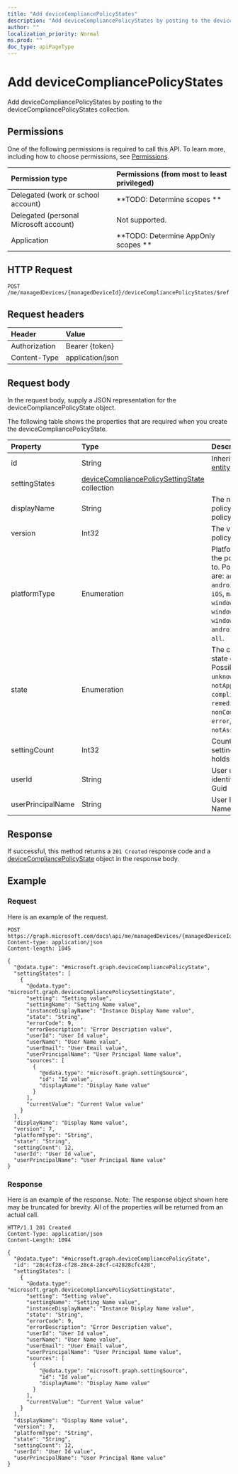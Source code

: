```yaml
---
title: "Add deviceCompliancePolicyStates"
description: "Add deviceCompliancePolicyStates by posting to the deviceCompliancePolicyStates collection."
author: ""
localization_priority: Normal
ms.prod: ""
doc_type: apiPageType
---
```


# Add deviceCompliancePolicyStates

Add deviceCompliancePolicyStates by posting to the deviceCompliancePolicyStates collection.

## Permissions
One of the following permissions is required to call this API. To learn more, including how to choose permissions, see [Permissions](/concepts/permissions-reference.md).

|Permission type|Permissions (from most to least privileged)|
|:---|:---|
|Delegated (work or school account)|**TODO: Determine scopes **|
|Delegated (personal Microsoft account)|Not supported.|
|Application|**TODO: Determine AppOnly scopes **|

## HTTP Request
<!-- {
  "blockType": "ignored"
}
-->
``` http
POST /me/managedDevices/{managedDeviceId}/deviceCompliancePolicyStates/$ref
```

## Request headers
|Header|Value|
|:---|:---|
|Authorization|Bearer {token}|
|Content-Type|application/json|

## Request body
In the request body, supply a JSON representation for the deviceCompliancePolicyState object.

The following table shows the properties that are required when you create the deviceCompliancePolicyState.

|Property|Type|Description|
|:---|:---|:---|
|id|String| Inherited from [entity](../resources/entity.md)|
|settingStates|[deviceCompliancePolicySettingState](../resources/deviceCompliancePolicySettingState.md) collection||
|displayName|String|The name of the policy for this policyBase|
|version|Int32|The version of the policy|
|platformType|Enumeration|Platform type that the policy applies to. Possible values are: `android`, `androidForWork`, `iOS`, `macOS`, `windowsPhone81`, `windows81AndLater`, `windows10AndLater`, `androidWorkProfile`, `all`.|
|state|Enumeration|The compliance state of the policy. Possible values are: `unknown`, `notApplicable`, `compliant`, `remediated`, `nonCompliant`, `error`, `conflict`, `notAssigned`.|
|settingCount|Int32|Count of how many setting a policy holds|
|userId|String|User unique identifier, must be Guid|
|userPrincipalName|String|User Principal Name|



## Response
If successful, this method returns a `201 Created` response code and a [deviceCompliancePolicyState](../resources/devicecompliancepolicystate.md) object in the response body.

## Example

### Request
Here is an example of the request.
<!-- {
  "blockType": "request",
  "name": "create_devicecompliancepolicystate_from_"
}
-->
``` http
POST https://graph.microsoft.com/docs\api/me/managedDevices/{managedDeviceId}/deviceCompliancePolicyStates
Content-type: application/json
Content-length: 1045

{
  "@odata.type": "#microsoft.graph.deviceCompliancePolicyState",
  "settingStates": [
    {
      "@odata.type": "microsoft.graph.deviceCompliancePolicySettingState",
      "setting": "Setting value",
      "settingName": "Setting Name value",
      "instanceDisplayName": "Instance Display Name value",
      "state": "String",
      "errorCode": 9,
      "errorDescription": "Error Description value",
      "userId": "User Id value",
      "userName": "User Name value",
      "userEmail": "User Email value",
      "userPrincipalName": "User Principal Name value",
      "sources": [
        {
          "@odata.type": "microsoft.graph.settingSource",
          "id": "Id value",
          "displayName": "Display Name value"
        }
      ],
      "currentValue": "Current Value value"
    }
  ],
  "displayName": "Display Name value",
  "version": 7,
  "platformType": "String",
  "state": "String",
  "settingCount": 12,
  "userId": "User Id value",
  "userPrincipalName": "User Principal Name value"
}
```

### Response
Here is an example of the response. Note: The response object shown here may be truncated for brevity. All of the properties will be returned from an actual call.
<!-- {
  "blockType": "response",
  "truncated": true,
  "@odata.type": "microsoft.graph.devicecompliancepolicystate"
}
-->
``` http
HTTP/1.1 201 Created
Content-Type: application/json
Content-Length: 1094

{
  "@odata.type": "#microsoft.graph.deviceCompliancePolicyState",
  "id": "28c4cf28-cf28-28c4-28cf-c42828cfc428",
  "settingStates": [
    {
      "@odata.type": "microsoft.graph.deviceCompliancePolicySettingState",
      "setting": "Setting value",
      "settingName": "Setting Name value",
      "instanceDisplayName": "Instance Display Name value",
      "state": "String",
      "errorCode": 9,
      "errorDescription": "Error Description value",
      "userId": "User Id value",
      "userName": "User Name value",
      "userEmail": "User Email value",
      "userPrincipalName": "User Principal Name value",
      "sources": [
        {
          "@odata.type": "microsoft.graph.settingSource",
          "id": "Id value",
          "displayName": "Display Name value"
        }
      ],
      "currentValue": "Current Value value"
    }
  ],
  "displayName": "Display Name value",
  "version": 7,
  "platformType": "String",
  "state": "String",
  "settingCount": 12,
  "userId": "User Id value",
  "userPrincipalName": "User Principal Name value"
}
```

